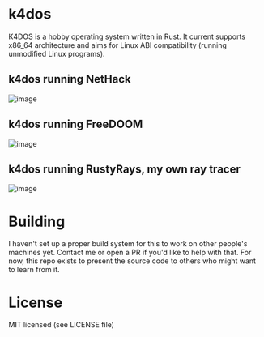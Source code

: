 # k4dos
K4DOS is a hobby operating system written in Rust. It current supports x86_64 architecture and aims for Linux ABI compatibility (running unmodified Linux programs).
## k4dos running NetHack
![image](https://user-images.githubusercontent.com/58794204/227795203-976c46ac-1c75-4125-89d8-4377397deff0.png)
## k4dos running FreeDOOM
![image](https://user-images.githubusercontent.com/58794204/227990608-a0dec362-8624-4869-84ea-9db5dd170a14.png)
## k4dos running RustyRays, my own ray tracer
![image](https://user-images.githubusercontent.com/58794204/228088747-f98771d7-b2a1-4090-b5d9-7b6b0b1a99b3.png)
# Building
I haven't set up a proper build system for this to work on other people's machines yet. Contact me or open a PR if you'd like to help with that.
For now, this repo exists to present the source code to others who might want to learn from it.
# License
MIT licensed (see LICENSE file)
